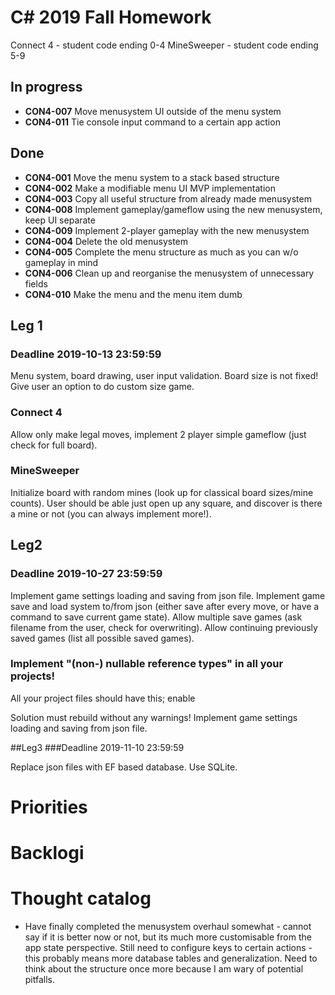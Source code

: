 # C# 2019 Fall Homework

Connect 4  - student code ending 0-4
MineSweeper - student code ending 5-9

## In progress
- **CON4-007** Move menusystem UI outside of the menu system
- **CON4-011** Tie console input command to a certain app action

## Done
- **CON4-001** Move the menu system to a stack based structure
- **CON4-002** Make a modifiable menu UI MVP implementation
- **CON4-003** Copy all useful structure from already made menusystem
- **CON4-008** Implement gameplay/gameflow using the new menusystem, keep UI separate
- **CON4-009** Implement 2-player gameplay with the new menusystem
- **CON4-004** Delete the old menusystem
- **CON4-005** Complete the menu structure as much as you can w/o gameplay in mind
- **CON4-006** Clean up and reorganise the menusystem of unnecessary fields
- **CON4-010** Make the menu and the menu item dumb

## Leg 1
### Deadline 2019-10-13 23:59:59

Menu system, board drawing, user input validation.
Board size is not fixed! Give user an option to do custom size game.

### Connect 4
Allow only make legal moves, implement 2 player simple gameflow (just check for full board).

### MineSweeper
Initialize board with random mines (look up for classical board sizes/mine counts).
User should be able just open up any square, and discover is there a mine or not (you can always implement more!).

## Leg2
### Deadline 2019-10-27 23:59:59

Implement game settings loading and saving from json file.
Implement game save and load system to/from json (either save after every move, or have a command to save current game state).
Allow multiple save games (ask filename from the user, check for overwriting).
Allow continuing previously saved games (list all possible saved games).

### Implement "(non-) nullable reference types" in all your projects!

All your project files should have this;
    <PropertyGroup>
        <Nullable>enable</Nullable>
    </PropertyGroup>

Solution must rebuild without any warnings!
Implement game settings loading and saving from json file.


##Leg3
###Deadline 2019-11-10 23:59:59

Replace json files with EF based database. Use SQLite.


# Priorities

# Backlogi


# Thought catalog

- Have finally completed the menusystem overhaul somewhat - cannot say if it is better now or not, but its much
	more customisable from the app state perspective. Still need to configure keys to certain actions - 
	this probably means more database tables and generalization. Need to think about the structure once more
	because I am wary of potential pitfalls. 
